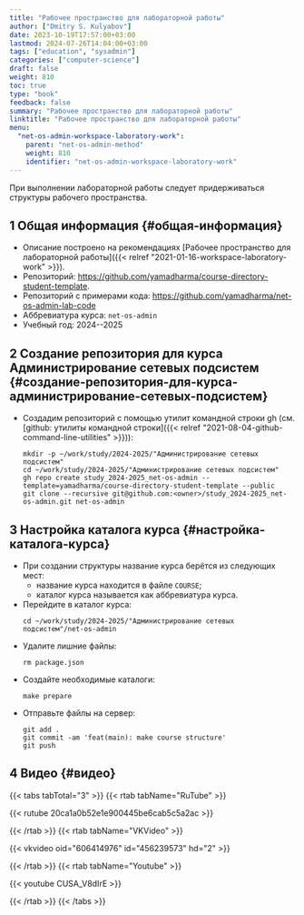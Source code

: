 ```yaml
---
title: "Рабочее пространство для лабораторной работы"
author: ["Dmitry S. Kulyabov"]
date: 2023-10-19T17:57:00+03:00
lastmod: 2024-07-26T14:04:00+03:00
tags: ["education", "sysadmin"]
categories: ["computer-science"]
draft: false
weight: 810
toc: true
type: "book"
feedback: false
summary: "Рабочее пространство для лабораторной работы"
linktitle: "Рабочее пространство для лабораторной работы"
menu:
  "net-os-admin-workspace-laboratory-work":
    parent: "net-os-admin-method"
    weight: 810
    identifier: "net-os-admin-workspace-laboratory-work"
---
```


При выполнении лабораторной работы следует придерживаться структуры рабочего пространства.

<!--more-->


## <span class="section-num">1</span> Общая информация {#общая-информация}

-   Описание построено на рекомендациях [Рабочее пространство для лабораторной работы]({{< relref "2021-01-16-workspace-laboratory-work" >}}).
-   Репозиторий: <https://github.com/yamadharma/course-directory-student-template>.
-   Репозиторий с примерами кода: <https://github.com/yamadharma/net-os-admin-lab-code>
-   Аббревиатура курса: `net-os-admin`
-   Учебный год: 2024--2025


## <span class="section-num">2</span> Создание репозитория для курса Администрирование сетевых подсистем {#создание-репозитория-для-курса-администрирование-сетевых-подсистем}

-   Создадим репозиторий с помощью утилит командной строки gh (см. [github: утилиты командной строки]({{< relref "2021-08-04-github-command-line-utilities" >}})):
    ```shell
    mkdir -p ~/work/study/2024-2025/"Администрирование сетевых подсистем"
    cd ~/work/study/2024-2025/"Администрирование сетевых подсистем"
    gh repo create study_2024-2025_net-os-admin --template=yamadharma/course-directory-student-template --public
    git clone --recursive git@github.com:<owner>/study_2024-2025_net-os-admin.git net-os-admin
    ```


## <span class="section-num">3</span> Настройка каталога курса {#настройка-каталога-курса}

-   При создании структуры название курса берётся из следующих мест:
    -   название курса находится в файле `COURSE`;
    -   каталог курса называется как аббревиатура курса.
-   Перейдите в каталог курса:
    ```shell
    cd ~/work/study/2024-2025/"Администрирование сетевых подсистем"/net-os-admin
    ```
-   Удалите лишние файлы:
    ```shell
    rm package.json
    ```
-   Создайте необходимые каталоги:
    ```shell
    make prepare
    ```
-   Отправьте файлы на сервер:
    ```shell
    git add .
    git commit -am 'feat(main): make course structure'
    git push
    ```


## <span class="section-num">4</span> Видео {#видео}

{{< tabs tabTotal="3" >}}
{{< rtab tabName="RuTube" >}}

{{< rutube 20ca1a0b52e1e900445be6cab5c5a2ac >}}

{{< /rtab >}}
{{< rtab tabName="VKVideo" >}}

{{< vkvideo oid="606414976" id="456239573" hd="2" >}}

{{< /rtab >}}
{{< rtab tabName="Youtube" >}}

{{< youtube CUSA_V8dIrE >}}

{{< /rtab >}}
{{< /tabs >}}
